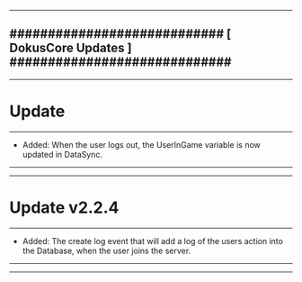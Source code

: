 --------------------------------------------------------------------------------
############################ [ DokusCore Updates ] #############################
--------------------------------------------------------------------------------
--------------------------------------------------------------------------------
# Update
--------------------------------------------------------------------------------
- Added: When the user logs out, the UserInGame variable is now updated in DataSync.
--------------------------------------------------------------------------------
--------------------------------------------------------------------------------
# Update v2.2.4
--------------------------------------------------------------------------------
- Added: The create log event that will add a log of the users action into the
  Database, when the user joins the server.
--------------------------------------------------------------------------------
--------------------------------------------------------------------------------
